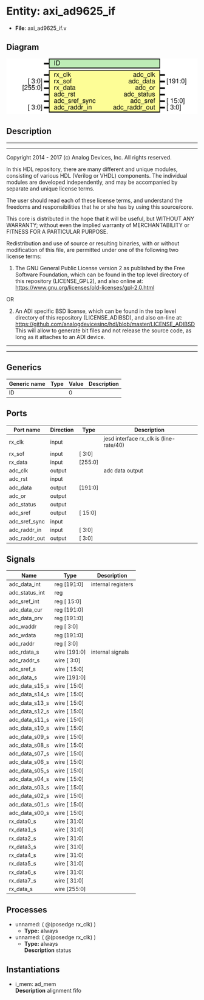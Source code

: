 # Entity: axi_ad9625_if

- **File**: axi_ad9625_if.v
## Diagram

![Diagram](axi_ad9625_if.svg "Diagram")
## Description

 ***************************************************************************
 ***************************************************************************
 Copyright 2014 - 2017 (c) Analog Devices, Inc. All rights reserved.

 In this HDL repository, there are many different and unique modules, consisting
 of various HDL (Verilog or VHDL) components. The individual modules are
 developed independently, and may be accompanied by separate and unique license
 terms.

 The user should read each of these license terms, and understand the
 freedoms and responsibilities that he or she has by using this source/core.

 This core is distributed in the hope that it will be useful, but WITHOUT ANY
 WARRANTY; without even the implied warranty of MERCHANTABILITY or FITNESS FOR
 A PARTICULAR PURPOSE.

 Redistribution and use of source or resulting binaries, with or without modification
 of this file, are permitted under one of the following two license terms:

   1. The GNU General Public License version 2 as published by the
      Free Software Foundation, which can be found in the top level directory
      of this repository (LICENSE_GPL2), and also online at:
      <https://www.gnu.org/licenses/old-licenses/gpl-2.0.html>

 OR

   2. An ADI specific BSD license, which can be found in the top level directory
      of this repository (LICENSE_ADIBSD), and also on-line at:
      https://github.com/analogdevicesinc/hdl/blob/master/LICENSE_ADIBSD
      This will allow to generate bit files and not release the source code,
      as long as it attaches to an ADI device.

 ***************************************************************************
 ***************************************************************************

## Generics

| Generic name | Type | Value | Description |
| ------------ | ---- | ----- | ----------- |
| ID           |      | 0     |             |
## Ports

| Port name     | Direction | Type    | Description                               |
| ------------- | --------- | ------- | ----------------------------------------- |
| rx_clk        | input     |         |  jesd interface rx_clk is (line-rate/40)  |
| rx_sof        | input     | [  3:0] |                                           |
| rx_data       | input     | [255:0] |                                           |
| adc_clk       | output    |         |  adc data output                          |
| adc_rst       | input     |         |                                           |
| adc_data      | output    | [191:0] |                                           |
| adc_or        | output    |         |                                           |
| adc_status    | output    |         |                                           |
| adc_sref      | output    | [ 15:0] |                                           |
| adc_sref_sync | input     |         |                                           |
| adc_raddr_in  | input     | [  3:0] |                                           |
| adc_raddr_out | output    | [  3:0] |                                           |
## Signals

| Name           | Type                | Description          |
| -------------- | ------------------- | -------------------- |
| adc_data_int   | reg         [191:0] |  internal registers  |
| adc_status_int | reg                 |                      |
| adc_sref_int   | reg         [ 15:0] |                      |
| adc_data_cur   | reg         [191:0] |                      |
| adc_data_prv   | reg         [191:0] |                      |
| adc_waddr      | reg         [  3:0] |                      |
| adc_wdata      | reg         [191:0] |                      |
| adc_raddr      | reg         [  3:0] |                      |
| adc_rdata_s    | wire [191:0]        |  internal signals    |
| adc_raddr_s    | wire [  3:0]        |                      |
| adc_sref_s     | wire [ 15:0]        |                      |
| adc_data_s     | wire [191:0]        |                      |
| adc_data_s15_s | wire [ 15:0]        |                      |
| adc_data_s14_s | wire [ 15:0]        |                      |
| adc_data_s13_s | wire [ 15:0]        |                      |
| adc_data_s12_s | wire [ 15:0]        |                      |
| adc_data_s11_s | wire [ 15:0]        |                      |
| adc_data_s10_s | wire [ 15:0]        |                      |
| adc_data_s09_s | wire [ 15:0]        |                      |
| adc_data_s08_s | wire [ 15:0]        |                      |
| adc_data_s07_s | wire [ 15:0]        |                      |
| adc_data_s06_s | wire [ 15:0]        |                      |
| adc_data_s05_s | wire [ 15:0]        |                      |
| adc_data_s04_s | wire [ 15:0]        |                      |
| adc_data_s03_s | wire [ 15:0]        |                      |
| adc_data_s02_s | wire [ 15:0]        |                      |
| adc_data_s01_s | wire [ 15:0]        |                      |
| adc_data_s00_s | wire [ 15:0]        |                      |
| rx_data0_s     | wire [ 31:0]        |                      |
| rx_data1_s     | wire [ 31:0]        |                      |
| rx_data2_s     | wire [ 31:0]        |                      |
| rx_data3_s     | wire [ 31:0]        |                      |
| rx_data4_s     | wire [ 31:0]        |                      |
| rx_data5_s     | wire [ 31:0]        |                      |
| rx_data6_s     | wire [ 31:0]        |                      |
| rx_data7_s     | wire [ 31:0]        |                      |
| rx_data_s      | wire [255:0]        |                      |
## Processes
- unnamed: ( @(posedge rx_clk) )
  - **Type:** always
- unnamed: ( @(posedge rx_clk) )
  - **Type:** always
</br>**Description**
 status 
## Instantiations

- i_mem: ad_mem
</br>**Description**
 alignment fifo

